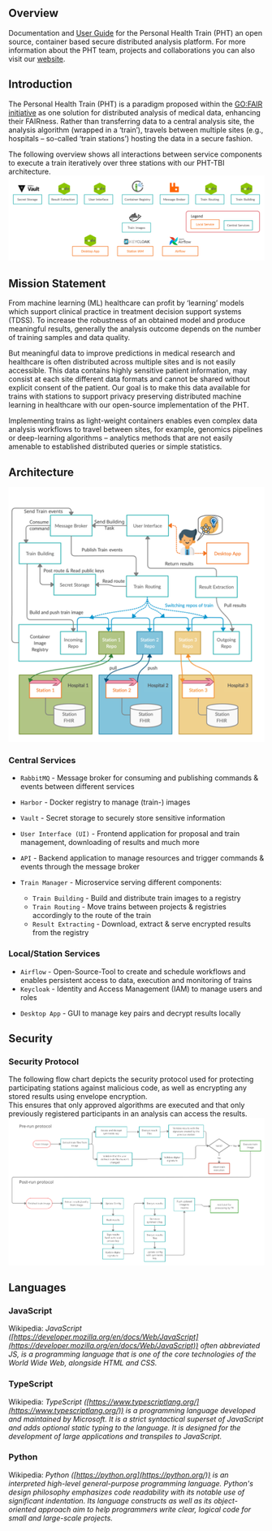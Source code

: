 ## Overview
Documentation and [User Guide](user_guide/user_interface.md) for the Personal Health Train (PHT) an open source, container based secure distributed analysis platform.
For more information about the PHT team, projects and collaborations you can also visit our [website](https://personalhealthtrain.de/).

## Introduction
The Personal Health Train (PHT) is a paradigm proposed within the [GO:FAIR initiative](https://www.go-fair.org/implementation-networks/overview/personal-health-train/) as one solution for distributed
analysis of medical data, enhancing their FAIRness. Rather than transferring data to a central analysis site, the
analysis algorithm (wrapped in a ‘train’), travels between multiple sites (e.g., hospitals – so-called ‘train stations’)
hosting the data in a secure fashion.

The following overview shows all interactions between service components to execute a train iteratively over three stations
with our PHT-TBI architecture.
[![Overview](./images/process_images/pht_services.png)](./images/process_images/pht_services.png)

## Mission Statement
From machine learning (ML) healthcare can profit by ‘learning’ models which support clinical practice in treatment decision
support systems (TDSS). To increase the robustness of an obtained model and produce meaningful results, generally the
analysis outcome depends on the number of training samples and data quality.

But meaningful data to improve predictions in medical research and healthcare is often distributed across multiple sites
and is not easily accessible. This data contains highly sensitive patient information, may consist at each site different
data formats and cannot be shared without explicit consent of the patient. Our goal is to make this data available for trains
with stations to support privacy preserving distributed machine learning in healthcare with our open-source implementation of the PHT.

Implementing trains as light-weight containers enables even complex data analysis workflows to travel between sites, for
example, genomics pipelines or deep-learning algorithms – analytics methods that are not easily amenable to established
distributed queries or simple statistics.

## Architecture
[![Architecture](./images/process_images/execution_short.png)](./images/process_images/execution_short.png)

### Central Services
* `RabbitMQ` - Message broker for consuming and publishing commands & events between different services
* `Harbor` - Docker registry to manage (train-) images
* `Vault` - Secret storage to securely store sensitive information


* `User Interface (UI)` - Frontend application for proposal and train management, downloading of results and much more
* `API` - Backend application to manage resources and trigger commands & events through the message broker
* `Train Manager` - Microservice serving different components:
    * `Train Building` - Build and distribute train images to a registry
    * `Train Routing` - Move trains between projects & registries accordingly to the route of the train
    * `Result Extracting` - Download, extract & serve encrypted results from the registry


### Local/Station Services
* `Airflow` - Open-Source-Tool to create and schedule workflows and enables persistent access to data, execution and monitoring of trains
* `Keycloak` - Identity and Access Management (IAM) to manage users and roles


[comment]: <> (* Station UI - Self developed service, only from local network accessible to trigger train execution and resource monitoring.)
* `Desktop App` - GUI to manage key pairs and decrypt results locally


## Security

### Security Protocol
The following flow chart depicts the security protocol used for protecting participating stations against malicious code,
as well as encrypting any stored results using envelope encryption.   
This ensures that only approved algorithms 
are executed and that only previously registered participants in an analysis can access the results. 
[![Security Protocol](./images/process_images/security_protocol.png)](./images/process_images/security_protocol.png)

## Languages

### JavaScript
Wikipedia: *JavaScript ([https://developer.mozilla.org/en/docs/Web/JavaScript](https://developer.mozilla.org/en/docs/Web/JavaScript)) often abbreviated JS, is a programming language that is one of the core technologies of the World Wide Web, alongside HTML and CSS.*

### TypeScript
Wikipedia: *TypeScript ([https://www.typescriptlang.org/](https://www.typescriptlang.org/)) is a programming language developed and maintained by Microsoft. It is a strict syntactical superset of JavaScript and adds optional static typing to the language. 
It is designed for the development of large applications and transpiles to JavaScript.*

### Python
Wikipedia: *Python ([https://python.org](https://python.org/)) is an interpreted high-level general-purpose programming language. Python's design philosophy emphasizes
code readability with its notable use of significant indentation. Its language constructs as well as its object-oriented
approach aim to help programmers write clear, logical code for small and large-scale projects.*
